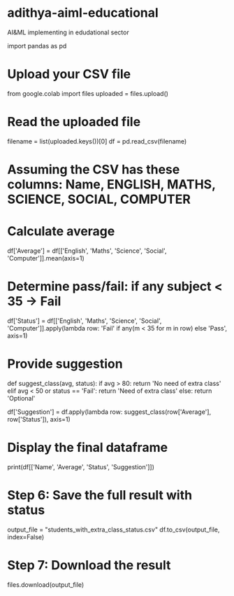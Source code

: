 # adithya-aiml-educational
AI&amp;ML implementing in edudational sector

import pandas as pd

# Upload your CSV file
from google.colab import files
uploaded = files.upload()

# Read the uploaded file
filename = list(uploaded.keys())[0]
df = pd.read_csv(filename)

# Assuming the CSV has these columns: Name, ENGLISH, MATHS, SCIENCE, SOCIAL, COMPUTER

# Calculate average
df['Average'] = df[['English', 'Maths', 'Science', 'Social', 'Computer']].mean(axis=1)

# Determine pass/fail: if any subject < 35 -> Fail
df['Status'] = df[['English', 'Maths', 'Science', 'Social', 'Computer']].apply(lambda row: 'Fail' if any(m < 35 for m in row) else 'Pass', axis=1)

# Provide suggestion
def suggest_class(avg, status):
    if avg > 80:
        return 'No need of extra class'
    elif avg < 50 or status == 'Fail':
        return 'Need of extra class'
    else:
        return 'Optional'

df['Suggestion'] = df.apply(lambda row: suggest_class(row['Average'], row['Status']), axis=1)

# Display the final dataframe
print(df[['Name', 'Average', 'Status', 'Suggestion']])

# Step 6: Save the full result with status
output_file = "students_with_extra_class_status.csv"
df.to_csv(output_file, index=False)

# Step 7: Download the result
files.download(output_file)
